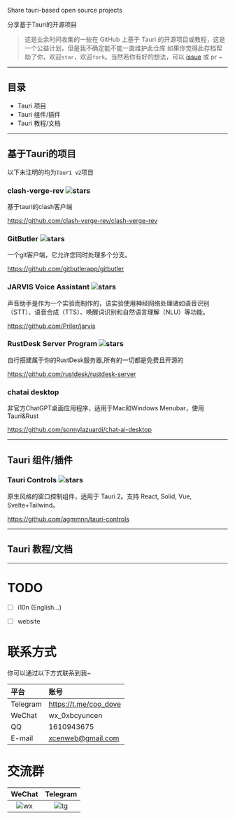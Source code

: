 Share tauri-based open source projects

分享基于Tauri的开源项目

> 这是业余时间收集的一些在 GitHub 上基于 Tauri 的开源项目或教程，这是一个公益计划，但是我不确定能不能一直维护此仓库
> 如果你觉得此存档帮助了你，欢迎`star`，欢迎`fork`。当然若你有好的想法，可以 [issue](https://github.com/xcenweb/tauri-open/issues/new) 或 pr ~

------

## 目录

- Tauri 项目
- Tauri 组件/插件
- Tauri 教程/文档

------

## 基于Tauri的项目

以下未注明的均为`Tauri v2`项目

### clash-verge-rev ![stars](https://img.shields.io/github/stars/clash-verge-rev/clash-verge-rev)

基于tauri的clash客户端

https://github.com/clash-verge-rev/clash-verge-rev


### GitButler ![stars](https://img.shields.io/github/stars/gitbutlerapp/gitbutler)

一个git客户端，它允许您同时处理多个分支。

https://github.com/gitbutlerapp/gitbutler


### JARVIS Voice Assistant ![stars](https://img.shields.io/github/stars/Priler/jarvis)

声音助手是作为一个实验而制作的，该实验使用神经网络处理诸如语音识别（STT）、语音合成（TTS）、唤醒词识别和自然语言理解（NLU）等功能。

https://github.com/Priler/jarvis

### RustDesk Server Program ![stars](https://img.shields.io/github/stars/rustdesk/rustdesk-server)

自行搭建属于你的RustDesk服务器,所有的一切都是免费且开源的 

https://github.com/rustdesk/rustdesk-server

### chatai desktop

非官方ChatGPT桌面应用程序，适用于Mac和Windows Menubar，使用Tauri&Rust

https://github.com/sonnylazuardi/chat-ai-desktop

------

## Tauri 组件/插件

### Tauri Controls ![stars](https://img.shields.io/github/stars/agmmnn/tauri-controls)

原生风格的窗口控制组件，适用于 Tauri 2。支持 React, Solid, Vue, Svelte+Tailwind。

https://github.com/agmmnn/tauri-controls

------

## Tauri 教程/文档


------

# TODO

- [ ] i10n (English...)
- [ ] website


# 联系方式

你可以通过以下方式联系到我~

| 平台 | 账号 |
| :---- | :---- |
| Telegram | https://t.me/coo_dove |
| WeChat | wx_0xbcyuncen |
| QQ | 1610943675 |
| E-mail | xcenweb@gmail.com |

# 交流群

| WeChat | Telegram |
| :----: | :----: |
| ![wx](https://github.moeyy.xyz/https://raw.githubusercontent.com/xcenweb/tauri-open/refs/heads/main/image/wx.png) | ![tg](https://github.moeyy.xyz/https://raw.githubusercontent.com/xcenweb/tauri-open/refs/heads/main/image/tg.jpg) |
